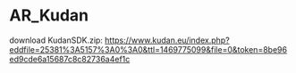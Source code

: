 # AR_Kudan

download KudanSDK.zip:
https://www.kudan.eu/index.php?eddfile=25381%3A5157%3A0%3A0&ttl=1469775099&file=0&token=8be96ed9cde6a15687c8c82736a4ef1c
